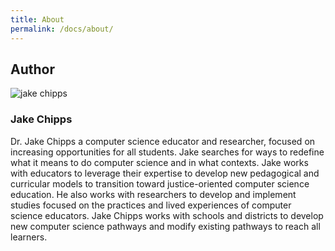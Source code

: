 ```yaml
---
title: About
permalink: /docs/about/
---
```


## Author

![jake chipps](../images/chipps.jpg)

### Jake Chipps
Dr. Jake Chipps a computer science educator and researcher, focused on increasing opportunities for all students. Jake searches for ways to redefine what it means to do computer science and in what contexts. Jake works with educators to leverage their expertise to develop new pedagogical and curricular models to transition toward justice-oriented computer science education. He also works with researchers to develop and implement studies focused on the practices and lived experiences of computer science educators. Jake Chipps works with schools and districts to develop new computer science pathways and modify existing pathways to reach all learners.
